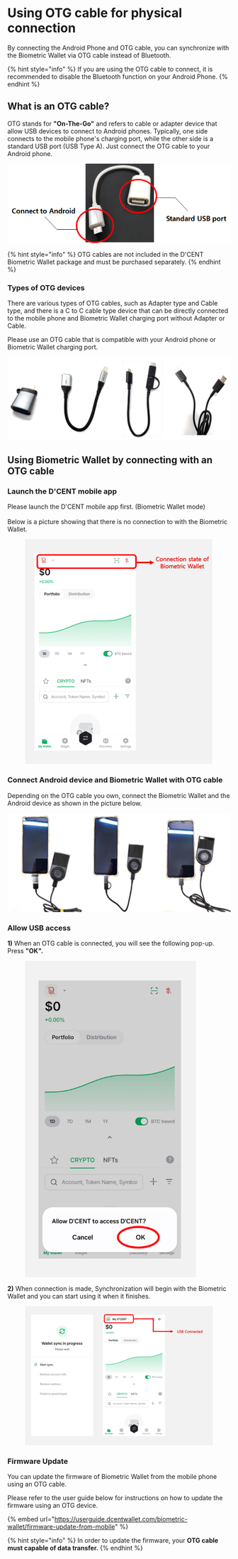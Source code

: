 # Using OTG cable for physical connection

By connecting the Android Phone and OTG cable, you can synchronize with the Biometric Wallet via OTG cable instead of Bluetooth.

{% hint style="info" %}
If you are using the OTG cable to connect, it is recommended to disable the Bluetooth function on your Android Phone.
{% endhint %}

## What is an OTG cable? <a href="#otg" id="otg"></a>

OTG stands for **"On-The-Go"** and refers to cable or adapter device that allow USB devices to connect to Android phones. Typically, one side connects to the mobile phone's charging port, while the other side is a standard USB port (USB Type A). Just connect the OTG cable to your Android phone.

<div align="left"><img src="../../.gitbook/assets/image (88).png" alt="Example of OTG cable"></div>

{% hint style="info" %}
OTG cables are not included in the D'CENT Biometric Wallet package and must be purchased separately.
{% endhint %}

### Types of OTG devices <a href="#id-5-otg" id="id-5-otg"></a>

There are various types of OTG cables, such as Adapter type and Cable type, and there is a C to C cable type device that can be directly connected to the mobile phone and Biometric Wallet charging port without Adapter or Cable.

Please use an OTG cable that is compatible with your Android phone or Biometric Wallet charging port.

<div align="left"><img src="../../.gitbook/assets/OTG 예시.png" alt="Example of OTG devices : Adapter type / Cable type / D&#x27;CENT 2-IN-1 OTG Cable / C to C cable"></div>

## Using Biometric Wallet by connecting with an OTG cable <a href="#otg-1" id="otg-1"></a>

### Launch the D'CENT mobile app

Please launch the D'CENT mobile app first. (Biometric Wallet mode)\
\
Below is a picture showing that there is no connection to with the Biometric Wallet.

<div align="left"><figure><img src="../../.gitbook/assets/OTG-01.png" alt="" width="563"><figcaption></figcaption></figure></div>

### Connect Android device and Biometric Wallet with OTG cable <a href="#otg-2" id="otg-2"></a>

Depending on the OTG cable you own, connect the Biometric Wallet and the Android device as shown in the picture below.

<div align="left"><img src="../../.gitbook/assets/연결 예시.png" alt=""></div>

### Allow USB access <a href="#usb" id="usb"></a>

**1)** When an OTG cable is connected, you will see the following pop-up. Press **"OK".**

<div align="left"><figure><img src="../../.gitbook/assets/OTG-02.png" alt="" width="386"><figcaption></figcaption></figure></div>

**2)** When connection is made, Synchronization will begin with the Biometric Wallet and you can start using it when it finishes.

<div align="left"><figure><img src="../../.gitbook/assets/OTG-03 (1).png" alt=""><figcaption></figcaption></figure></div>

### Firmware Update

You can update the firmware of Biometric Wallet from the mobile phone using an OTG cable.

Please refer to the user guide below for instructions on how to update the firmware using an OTG device.

{% embed url="https://userguide.dcentwallet.com/biometric-wallet/firmware-update-from-mobile" %}

{% hint style="info" %}
In order to update the firmware, your **OTG cable must capable of data transfer.**
{% endhint %}
